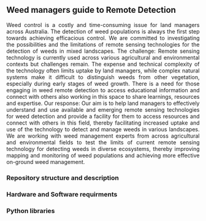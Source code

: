 ## Weed managers guide to Remote Detection
<div style="text-align: justify;"> Weed control is a costly and time-consuming issue for land managers across Australia. The detection of weed populations is always the first step towards achieving efficacious control. We are committed to investigating the possibilities and the limitations of remote   sensing technologies for the detection of weeds in mixed landscapes. The challenge: Remote sensing technology is currently used across various agricultural and environmental contexts but challenges remain. The expense and technical complexity of the technology often limits uptake by land managers, while complex natural systems make it difficult to distinguish weeds from other vegetation, especially during early stages of weed growth. There is a need for those engaging in weed remote detection to access educational information and connect with others also working in this space to share learnings, resources and expertise. Our response: Our aim is to help land managers to effectively understand and use available and emerging remote sensing technologies for weed detection and provide a facility for them to access resources and connect with others in this field, thereby facilitating increased uptake and use of the technology to detect and manage weeds in various landscapes. We are working with weed management experts from across agricultural and environmental fields to test the limits of current remote sensing technology for detecting weeds in diverse ecosystems, thereby improving mapping and monitoring of weed populations and achieving more effective on-ground weed management.</div>

### Repository structure and description
### Hardware and Software requirments
### Python libraries

